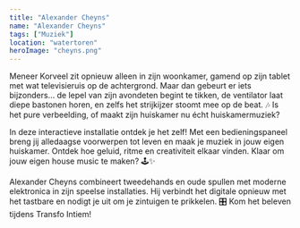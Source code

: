 ```yaml
---
title: "Alexander Cheyns"
name: "Alexander Cheyns"
tags: ["Muziek"]
location: "watertoren"
heroImage: "cheyns.png"
---
```


Meneer Korveel zit opnieuw alleen in zijn woonkamer, gamend op zijn tablet met wat televisieruis op de achtergrond. Maar dan gebeurt er iets bijzonders… de lepel van zijn avondeten begint te tikken, de ventilator laat diepe bastonen horen, en zelfs het strijkijzer stoomt mee op de beat. 🎶 Is het pure verbeelding, of maakt zijn huiskamer nu écht huiskamermuziek?

In deze interactieve installatie ontdek je het zelf! Met een bedieningspaneel breng jij alledaagse voorwerpen tot leven en maak je muziek in jouw eigen huiskamer. Ontdek hoe geluid, ritme en creativiteit elkaar vinden. Klaar om jouw eigen house music te maken? 🕹️✨

Alexander Cheyns combineert tweedehands en oude spullen met moderne elektronica in zijn speelse installaties. Hij verbindt het digitale opnieuw met het tastbare en nodigt je uit om je zintuigen te prikkelen. 🎛️ Kom het beleven tijdens Transfo Intiem!
